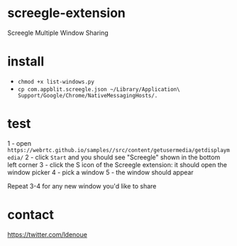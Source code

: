 # screegle-extension
Screegle Multiple Window Sharing

# install

- `chmod +x list-windows.py`
- `cp com.appblit.screegle.json ~/Library/Application\ Support/Google/Chrome/NativeMessagingHosts/.`

# test

1 - open `https://webrtc.github.io/samples//src/content/getusermedia/getdisplaymedia/`
2 - click `Start` and you should see "Screegle" shown in the bottom left corner
3 - click the S icon of the Screegle extension: it should open the window picker
4 - pick a window
5 - the window should appear

Repeat 3-4 for any new window you'd like to share

# contact

https://twitter.com/ldenoue

